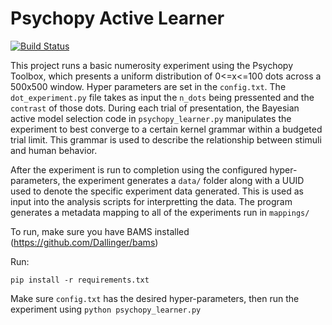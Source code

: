 # Psychopy Active Learner

[![Build Status](https://travis-ci.com/vlall/psychopy-active-learner.svg?token=u4sdN1vvyVBZq3MUz13n&branch=master)](https://travis-ci.com/vlall/psychopy-active-learner)

This project runs a basic numerosity experiment using the Psychopy Toolbox, which presents
a uniform distribution of 0<=x<=100 dots across a 500x500 window. Hyper parameters are set in the `config.txt`. The `dot_experiment.py` file takes as input the `n_dots` being pressented and the `contrast` of those dots. During each trial of presentation, the Bayesian
active model selection code in `psychopy_learner.py` manipulates the experiment to best converge to a certain kernel grammar within a budgeted trial limit.
This grammar is used to describe the relationship between stimuli and human behavior.

After the experiment is run to completion using the configured hyper-parameters, the experiment generates a `data/` folder along with a UUID used to denote the specific experiment data generated. This is used as input into the analysis scripts for interpretting the data. The program generates a metadata mapping to all of the experiments run in `mappings/`
 
To run, make sure you have BAMS installed (https://github.com/Dallinger/bams)

Run:

`pip install -r requirements.txt`

Make sure `config.txt` has the desired hyper-parameters, then run the experiment using
`python psychopy_learner.py`